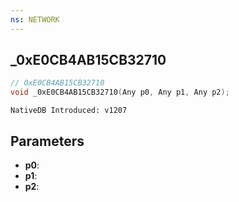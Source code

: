 ```yaml
---
ns: NETWORK
---
```

## _0xE0CB4AB15CB32710

```c
// 0xE0CB4AB15CB32710
void _0xE0CB4AB15CB32710(Any p0, Any p1, Any p2);
```

```
NativeDB Introduced: v1207
```

## Parameters
* **p0**:
* **p1**:
* **p2**:
